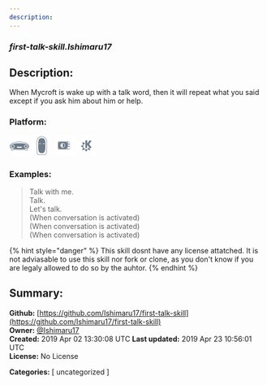 ```yaml
---
description: 
---
```


### _first-talk-skill.Ishimaru17_  
## Description:  
When Mycroft is wake up with a talk word, then it will repeat what you said except if you ask him about him or help.  
  
  
### Platform:  
 ![Mark I](../.gitbook/assets/mark-1-icon.png)  ![Mark II](../.gitbook/assets/mark-2-icon.png)  ![Picroft](../.gitbook/assets/picroft-icon.png)  ![plasmoid](../.gitbook/assets/kde.png)   
### Examples:  
> Talk with me.  
> Talk.  
> Let's talk.  
> (When conversation is activated)  
> (When conversation is activated)  
> (When conversation is activated)  
  
{% hint style="danger" %}
This skill dosnt have any license attatched. It is not adviasable to use this skill nor fork or clone, as you don't know if you are legaly allowed to do so by the auhtor.
{% endhint %}
  
## Summary:  
**Github:** [https://github.com/Ishimaru17/first-talk-skill](https://github.com/Ishimaru17/first-talk-skill)  
**Owner:** [@Ishimaru17](https://github.com/Ishimaru17)  
**Created:** 2019 Apr 02 13:30:08 UTC  **Last updated:** 2019 Apr 23 10:56:01 UTC  
**License:** No License  
  
**Categories:** [ uncategorized ]   
